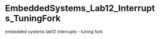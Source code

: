 EmbeddedSystems_Lab12_Interrupts_TuningFork
===========================================

embedded systems lab12 interrupts - tuning fork
